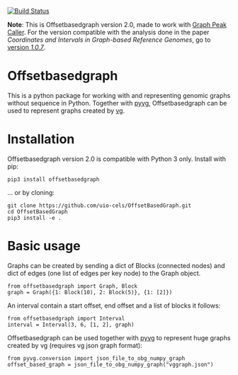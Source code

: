 [![Build Status](https://travis-ci.org/uio-cels/OffsetBasedGraph.svg?branch=v2.0)](https://travis-ci.org/uio-cels/OffsetBasedGraph)

**Note**: This is Offsetbasedgraph version 2.0, made to work with [Graph Peak Caller](https://github.com/uio-bmi/graph_peak_caller). For the version compatible with the analysis done in the paper *Coordinates and Intervals in Graph-based Reference Genomes*, go to [version *1.0.7*](https://github.com/uio-cels/OffsetBasedGraph/tree/release2).

# Offsetbasedgraph 
This is a python package for working with and representing genomic graphs without sequence in Python. Together with [pyvg](https://github.com/uio-bmi/pyvg), Offsetbasedgraph can be used to represent graphs created by [vg](https://github.com/vgteam/vg/).

# Installation
Offsetbasedgraph version 2.0 is compatible with Python 3 only. Install with pip:
```
pip3 install offsetbasedgraph
```
... or by cloning:
```
git clone https://github.com/uio-cels/OffsetBasedGraph.git
cd OffsetBasedGraph
pip3 install -e .
```

# Basic usage
Graphs can be created by sending a dict of Blocks (connected nodes) and dict of edges (one list of edges per key node) to the Graph object. 
```
from offsetbasedgraph import Graph, Block
graph = Graph({1: Block(10), 2: Block(5)}, {1: [2]})
```

An interval contain a start offset, end offset and a list of blocks it follows:
```
from offsetbasedgraph import Interval
interval = Interval(3, 6, [1, 2], graph)
```

Offsetbasedgraph can be used together with [pyvg](https://github.com/uio-bmi/pyvg) to represent huge graphs created by vg (requires vg json graph format):
```
from pyvg.conversion import json_file_to_obg_numpy_graph
offset_based_graph = json_file_to_obg_numpy_graph("vggraph.json")
```

